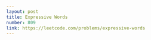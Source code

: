 ```yaml
---
layout: post
title: Expressive Words
number: 809
link: https://leetcode.com/problems/expressive-words
---
```

